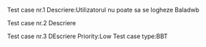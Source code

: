 Test case nr.1
Descriere:Utilizatorul nu poate sa se logheze 
Baladwb

Test case nr.2
Descriere

Test case nr.3 
DEscriere
Priority:Low
Test case type:BBT